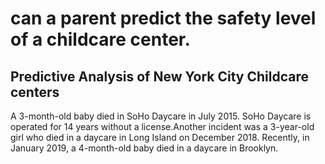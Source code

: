 # can a parent predict the safety level of a childcare center.

## Predictive Analysis of New York City Childcare centers

A 3-month-old baby died in SoHo Daycare in July 2015. SoHo Daycare is operated for 14 years without a license.Another incident was a 3-year-old girl who died in a daycare in Long Island on December 2018. Recently, in January 2019, a 4-month-old baby died in a daycare in Brooklyn.
